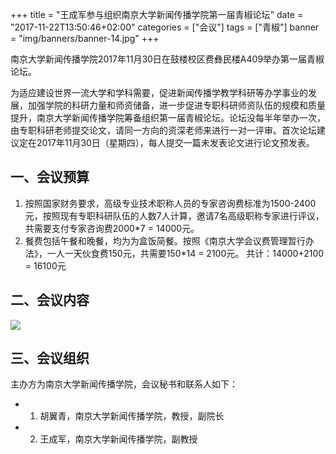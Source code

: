 +++
title = "王成军参与组织南京大学新闻传播学院第一届青椒论坛"
date = "2017-11-22T13:50:46+02:00"
categories = ["会议"]
tags = ["青椒"]
banner = "img/banners/banner-14.jpg"
+++


南京大学新闻传播学院2017年11月30日在鼓楼校区费彝民楼A409举办第一届青椒论坛。

<!--more-->

为适应建设世界一流大学和学科需要，促进新闻传播学教学科研等办学事业的发展，加强学院的科研力量和师资储备，进一步促进专职科研师资队伍的规模和质量提升，南京大学新闻传播学院筹备组织第一届青椒论坛。论坛没每半年举办一次，由专职科研老师提交论文，请同一方向的资深老师来进行一对一评审。首次论坛建议定在2017年11月30日（星期四），每人提交一篇未发表论文进行论文预发表。

## 一、会议预算

1. 按照国家财务要求，高级专业技术职称人员的专家咨询费标准为1500-2400元，按照现有专职科研队伍的人数7人计算，邀请7名高级职称专家进行评议，共需要支付专家咨询费2000*7 = 14000元。
2. 餐费包括午餐和晚餐，均为为盒饭简餐。按照《南京大学会议费管理暂行办法》，一人一天伙食费150元，共需要150*14 = 2100元。
共计：14000+2100 = 16100元

## 二、会议内容

![](/img/qingjiao.png)


## 三、会议组织
主办方为南京大学新闻传播学院，会议秘书和联系人如下：

- 1. 胡翼青，南京大学新闻传播学院，教授，副院长
- 2. 王成军，南京大学新闻传播学院，副教授

